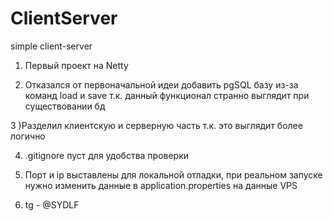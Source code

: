 # ClientServer
 simple client-server
 
1) Первый проект на Netty

2) Отказался от первоначальной идеи добавить pgSQL базу из-за команд load <filename> и  save <filename> т.к. данный функционал странно выглядит при существовании бд

3 )Разделил клиентскую и серверную часть т.к. это выглядит более логично

4) .gitignore пуст для удобства проверки

5) Порт и ip выставлены для локальной отладки, при реальном запуске нужно изменить данные в application.properties на данные VPS

6) tg - @SYDLF
